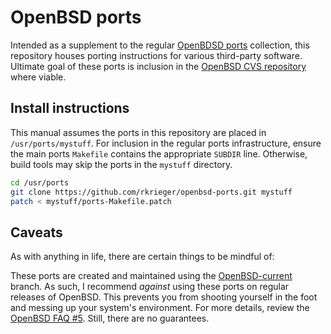# OpenBSD ports

Intended as a supplement to the regular [OpenBDSD ports][portshb] collection, this repository houses porting instructions for various third-party software. Ultimate goal of these ports is inclusion in the [OpenBSD CVS repository][portscvs] where viable.

## Install instructions

This manual assumes the ports in this repository are placed in `/usr/ports/mystuff`. For inclusion in the regular ports infrastructure, ensure the main ports `Makefile` contains the appropriate `SUBDIR` line. Otherwise, build tools may skip the ports in the `mystuff` directory.

```bash
cd /usr/ports
git clone https://github.com/rkrieger/openbsd-ports.git mystuff
patch < mystuff/ports-Makefile.patch
```

## Caveats

As with anything in life, there are certain things to be mindful of:

These ports are created and maintained using the  [OpenBSD-current][faqcurrent] branch. As such, I recommend *against* using these ports on regular releases of OpenBSD. This prevents you from shooting yourself in the foot and messing up your system's environment. For more details, review the [OpenBSD FAQ #5][faq5]. Still, there are no guarantees.



[faqcurrent]: http://www.openbsd.org/faq/current.html "Tracking OpenBSD-current"
[faq5]: http://www.openbsd.org/faq/faq5.html#BldGetSrc "FAQ 5 - Building the System from Source"
[ports7]: http://www.openbsd.org/cgi-bin/man.cgi?query=ports&sektion=7 "ports(7) man page"
[portscvs]: http://www.openbsd.org/cgi-bin/cvsweb/ports "OpenBSD CVS tree: ports"
[portshb]: http://www.openbsd.org/faq/ports/index.html "OpenBSD Porter's Handbook"
[portshb-guide]: http://www.openbsd.org/faq/ports/guide.html "OpenBSD porting guide"
